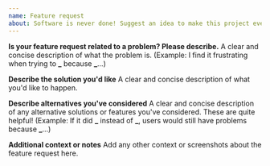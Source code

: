 ```yaml
---
name: Feature request
about: Software is never done! Suggest an idea to make this project even better
---
```


**Is your feature request related to a problem? Please describe.**
A clear and concise description of what the problem is. (Example: I find it frustrating when trying to **\_** because **\_**...)

**Describe the solution you'd like**
A clear and concise description of what you'd like to happen.

**Describe alternatives you've considered**
A clear and concise description of any alternative solutions or features you've considered. These are quite helpful! (Example: If it did **\_** instead of **\_**, users would still have problems because **\_**...)

**Additional context or notes**
Add any other context or screenshots about the feature request here.
